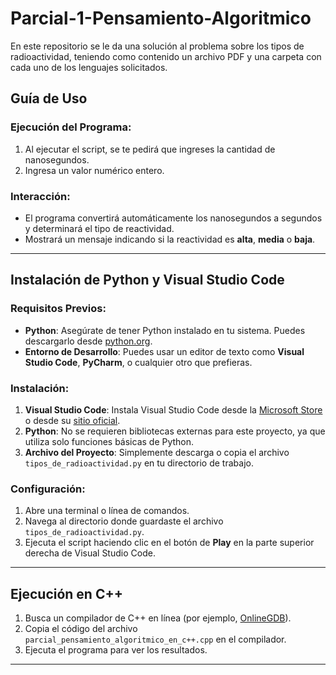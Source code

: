 # Parcial-1-Pensamiento-Algoritmico

En este repositorio se le da una solución al problema sobre los tipos de radioactividad, teniendo como contenido un archivo PDF y una carpeta con cada uno de los lenguajes solicitados.

## Guía de Uso

### Ejecución del Programa:
1. Al ejecutar el script, se te pedirá que ingreses la cantidad de nanosegundos.
2. Ingresa un valor numérico entero.

### Interacción:
- El programa convertirá automáticamente los nanosegundos a segundos y determinará el tipo de reactividad.
- Mostrará un mensaje indicando si la reactividad es **alta**, **media** o **baja**.

---

## Instalación de Python y Visual Studio Code

### Requisitos Previos:
- **Python**: Asegúrate de tener Python instalado en tu sistema. Puedes descargarlo desde [python.org](https://www.python.org/).
- **Entorno de Desarrollo**: Puedes usar un editor de texto como **Visual Studio Code**, **PyCharm**, o cualquier otro que prefieras.

### Instalación:
1. **Visual Studio Code**: Instala Visual Studio Code desde la [Microsoft Store](https://apps.microsoft.com/) o desde su [sitio oficial](https://code.visualstudio.com/).
2. **Python**: No se requieren bibliotecas externas para este proyecto, ya que utiliza solo funciones básicas de Python.
3. **Archivo del Proyecto**: Simplemente descarga o copia el archivo `tipos_de_radioactividad.py` en tu directorio de trabajo.

### Configuración:
1. Abre una terminal o línea de comandos.
2. Navega al directorio donde guardaste el archivo `tipos_de_radioactividad.py`.
3. Ejecuta el script haciendo clic en el botón de **Play** en la parte superior derecha de Visual Studio Code.

---

## Ejecución en C++

1. Busca un compilador de C++ en línea (por ejemplo, [OnlineGDB](https://www.onlinegdb.com/)).
2. Copia el código del archivo `parcial_pensamiento_algoritmico_en_c++.cpp` en el compilador.
3. Ejecuta el programa para ver los resultados.

---
